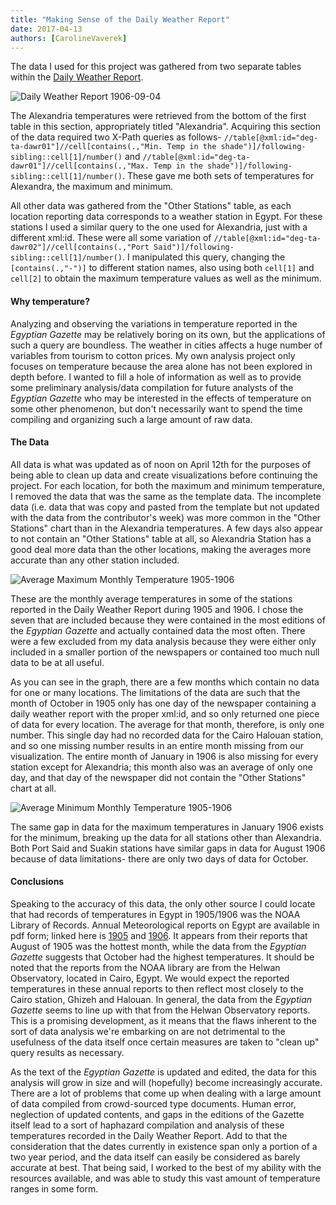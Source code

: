 ```yaml
---
title: "Making Sense of the Daily Weather Report"
date: 2017-04-13
authors: [CarolineVaverek]
---
```

The data I used for this project was gathered from two separate tables within the [Daily Weather Report](https://dig-eg-gaz.github.io/templates/#daily-weather-report).

![Daily Weather Report 1906-09-04](vaverek-DWR.png)

The Alexandria temperatures were retrieved from the bottom of the first table in this section, appropriately titled "Alexandria". Acquiring this section of the data required two X-Path queries as follows- `//table[@xml:id="deg-ta-dawr01"]//cell[contains(.,"Min. Temp in the shade")]/following-sibling::cell[1]/number()` and `//table[@xml:id="deg-ta-dawr01"]//cell[contains(.,"Max. Temp in the shade")]/following-sibling::cell[1]/number()`. These gave me both sets of temperatures for Alexandra, the maximum and minimum.

All other data was gathered from the "Other Stations" table, as each location reporting data corresponds to a weather station in Egypt. For these stations I used a similar query to the one used for Alexandria, just with a different xml:id. These were all some variation of `//table[@xml:id="deg-ta-dawr02"]//cell[contains(.,"Port Said")]/following-sibling::cell[1]/number()`. I manipulated this query, changing the `[contains(.,"-")]` to different station names, also using both `cell[1]` and `cell[2]` to obtain the maximum temperature values as well as the minimum.

#### Why temperature?
Analyzing and observing the variations in temperature reported in the *Egyptian Gazette* may be relatively boring on its own, but the applications of such a query are boundless. The weather in cities affects a huge number of variables from tourism to cotton prices. My own analysis project only focuses on temperature because the area alone has not been explored in depth before. I wanted to fill a hole of information as well as to provide some preliminary analysis/data compilation for future analysts of the *Egyptian Gazette* who may be interested in the effects of temperature on some other phenomenon, but don't necessarily want to spend the time compiling and organizing such a large amount of raw data.

#### The Data
All data is what was updated as of noon on April 12th for the purposes of being able to clean up data and create visualizations before continuing the project. For each location, for both the maximum and minimum temperature, I removed the data that was the same as the template data. The incomplete data (i.e. data that was copy and pasted from the template but not updated with the data from the contributor's week) was more common in the "Other Stations" chart than in the Alexandria temperatures. A few days also appear to not contain an "Other Stations" table at all, so Alexandria Station has a good deal more data than the other locations, making the averages more accurate than any other station included.

![Average Maximum Monthly Temperature 1905-1906](vaverek-AvgMaxTemp05-06.png)

These are the monthly average temperatures in some of the stations reported in the Daily Weather Report
during 1905 and 1906. I chose the seven that are included because they were contained in the most editions of
the *Egyptian Gazette* and actually contained data the most often. There were a few excluded from my data analysis
because they were either only included in a smaller portion of the newspapers or contained too much null data to be
at all useful.

As you can see in the graph, there are a few months which contain no data for one or many locations. The limitations of the data are such that the month of October in 1905 only has one day of the newspaper containing a daily weather report with the proper xml:id, and so only returned one piece of data for every location. The average for that month, therefore, is only one number. This single day had no recorded data for the Cairo Halouan station, and so one missing number results in an entire month missing from our visualization. The entire month of January in 1906 is also missing for every station except for Alexandria; this month also was an average of only one day, and that day of the newspaper did not contain the "Other Stations" chart at all.

![Average Minimum Monthly Temperature 1905-1906](vaverek-AvgMin05-06.png)

The same gap in data for the maximum temperatures in January 1906 exists for the minimum, breaking up the data for all stations other than Alexandria. Both Port Said and Suakin stations have similar gaps in data for August 1906 because of data limitations- there are only two days of data for October.

#### Conclusions

Speaking to the accuracy of this data, the only other source I could locate that had records of temperatures in Egypt in 1905/1906 was the NOAA Library of Records. Annual Meteorological reports on Egypt are available in pdf form; linked here is [1905](ftp://ftp.library.noaa.gov/docs.lib/htdocs/rescue/cd006_pdf/00233A82.pdf) and [1906](ftp://ftp.library.noaa.gov/docs.lib/htdocs/rescue/cd006_pdf/00233A83.pdf). It appears from their reports that August of 1905 was the hottest month, while the data from the *Egyptian Gazette* suggests that October had the highest temperatures. It should be noted that the reports from the NOAA library are from the Helwan Observatory, located in Cairo, Egypt. We would expect the reported temperatures in these annual reports to then reflect most closely to the Cairo station, Ghizeh and Halouan. In general, the data from the *Egyptian Gazette* seems to line up with that from the Helwan Observatory reports. This is a promising development, as it means that the flaws inherent to the sort of data analysis we're embarking on are not detrimental to the usefulness of the data itself once certain measures are taken to "clean up" query results as necessary.

As the text of the *Egyptian Gazette* is updated and edited, the data for this analysis will grow in size and will (hopefully) become increasingly accurate. There are a lot of problems that come up when dealing with a large amount of data compiled from crowd-sourced type documents. Human error, neglection of updated contents, and gaps in the editions of the Gazette itself lead to a sort of haphazard compilation and analysis of these temperatures recorded in the Daily Weather Report. Add to that the consideration that the dates currently in existence span only a portion of a two year period, and the data itself can easily be considered as barely accurate at best. That being said, I worked to the best of my ability with the resources available, and was able to study this vast amount of temperature ranges in some form.
